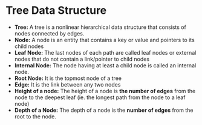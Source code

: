 
# Tree Data Structure

- **Tree:** A tree is a nonlinear hierarchical data structure that consists of nodes connected by edges.
- **Node:** A node is an entity that contains a key or value and pointers to its child nodes
- **Leaf Node:** The last nodes of each path are called leaf nodes or external nodes that do not contain a link/pointer to child nodes
- **Internal Node:** The node having at least a child node is called an internal node.
- **Root Node:** It is the topmost node of a tree
- **Edge:** It is the link between any two nodes
- **Height of a node:**  The height of a node is **the number of edges** from the node to the deepest leaf (ie. the longest path from the node to a leaf node)
- **Depth of a Node:** The depth of a node is the **number of edges** from the root to the node.
